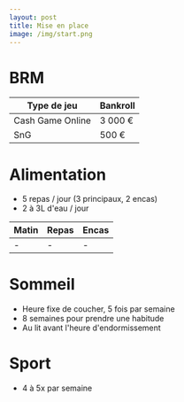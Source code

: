```yaml
---
layout: post
title: Mise en place
image: /img/start.png
---
```


# BRM

|Type de jeu|Bankroll|
|-|-|
|Cash Game Online|3 000 €|
|SnG|500 €|

# Alimentation

- 5 repas / jour (3 principaux, 2 encas)
- 2 à 3L d'eau / jour

|Matin|Repas|Encas|
|-|-|-|
|-|-|-|

# Sommeil

- Heure fixe de coucher, 5 fois par semaine
- 8 semaines pour prendre une habitude
- Au lit avant l'heure d'endormissement

# Sport

- 4 à 5x par semaine
<!--stackedit_data:
eyJoaXN0b3J5IjpbLTY1NzE0ODcyMywtMTY3MTM4MTY0OCw3Mz
A5OTgxMTZdfQ==
-->